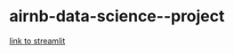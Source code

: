 # airnb-data-science--project
[link to streamlit](https://saturn279-linear-regression-demo-streamlit-st-linear-ynsr8p.streamlitapp.com)
